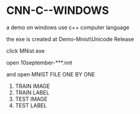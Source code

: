 # CNN-C--WINDOWS
a demo on windows  use  c++  computer language 

the exe is created at Demo-Mnist\Unicode Release

click MNist.exe

open 10september-***.nnt 

and open MNIST FILE ONE BY ONE 

1. TRAIN IMAGE  
2. TRAIN LABEL
3.  TEST IMAGE
4. TEST LABEL 


